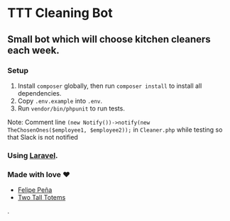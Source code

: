 # TTT Cleaning Bot

## Small bot which will choose kitchen cleaners each week. 

### Setup

1. Install `composer` globally, then run `composer install` to install all dependencies.
1. Copy `.env.example` into `.env`.
1. Run `vendor/bin/phpunit` to run tests.

Note: Comment line `(new Notify())->notify(new TheChosenOnes($employee1, $employee2));` in `Cleaner.php` while testing so that Slack is not notified

### Using [Laravel](http://www.laravel.com).

### Made with love ❤

* [Felipe Peña](mailto:felipe.pena@ttt.studio)
* [Two Tall Totems](https://www.twotalltotems.com)


.
